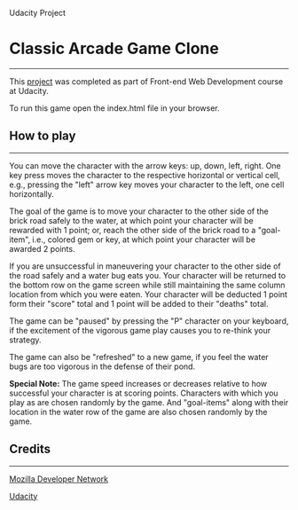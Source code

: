 Udacity Project
# Classic Arcade Game Clone
---
This [project](https://www.udacity.com/course/front-end-web-developer-nanodegree--nd001) was completed as part of Front-end Web Development course at Udacity.

To run this game open the index.html file in your browser.

## How to play
---
You can move the character with the arrow keys: up, down, left, right. One key press moves the character to the respective horizontal or vertical cell, e.g., pressing the "left" arrow key moves your character to the left, one cell horizontally.

The goal of the game is to move your character to the other side of the brick road safely to the water, at which point your character will be rewarded with 1 point; or, reach the other side of the brick road to a "goal-item", i.e., colored gem or key, at which point your character will be awarded 2 points.

If you are unsuccessful in maneuvering your character to the other side of the road safely and a water bug eats you. Your character will be returned to the bottom row on the game screen while still maintaining the same column location from which you were eaten. Your character will be deducted 1 point form their "score" total and 1 point will be added to their "deaths" total.

The game can be "paused" by pressing the "P" character on your keyboard, if the excitement of the vigorous game play causes you to re-think your strategy.

The game can also be "refreshed" to a new game, if you feel the water bugs are too vigorous in the defense of their pond.  

**Special Note:**
The game speed increases or decreases relative to how successful your character is at scoring points. Characters with which you play as are chosen randomly by the game. And "goal-items" along with their location in the water row of the game are also chosen randomly by the game.

## Credits
---
[Mozilla Developer Network](https://developer.mozilla.org/en-US/docs/Web/JavaScript)

[Udacity](https://www.udacity.com/course/front-end-web-developer-nanodegree--nd001)
